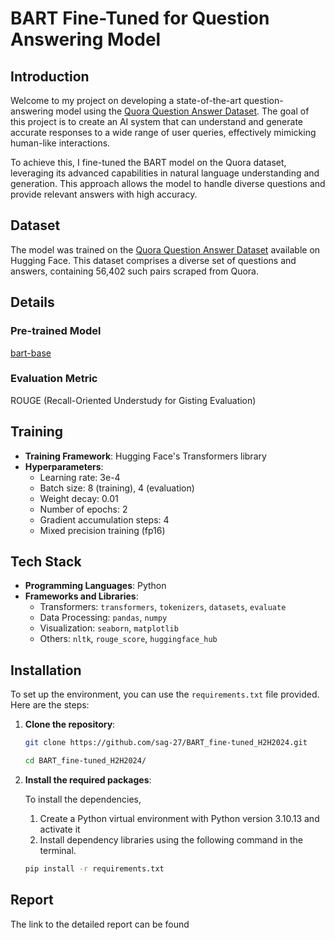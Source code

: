 # BART Fine-Tuned for Question Answering Model

## Introduction

Welcome to my project on developing a state-of-the-art question-answering model using the [Quora Question Answer Dataset](https://huggingface.co/datasets/toughdata/quora-question-answer-dataset). The goal of this project is to create an AI system that can understand and generate accurate responses to a wide range of user queries, effectively mimicking human-like interactions.

To achieve this, I fine-tuned the BART model on the Quora dataset, leveraging its advanced capabilities in natural language understanding and generation. This approach allows the model to handle diverse questions and provide relevant answers with high accuracy.

## Dataset

The model was trained on the [Quora Question Answer Dataset](https://huggingface.co/datasets/toughdata/quora-question-answer-dataset) available on Hugging Face. This dataset comprises a diverse set of questions and answers, containing  56,402 such pairs scraped from Quora.

## Details

### Pre-trained Model
[bart-base](https://huggingface.co/facebook/bart-base)


### Evaluation Metric
ROUGE (Recall-Oriented Understudy for Gisting Evaluation)

## Training
- **Training Framework**: Hugging Face's Transformers library
- **Hyperparameters**:
  - Learning rate: 3e-4
  - Batch size: 8 (training), 4 (evaluation)
  - Weight decay: 0.01
  - Number of epochs: 2
  - Gradient accumulation steps: 4
  - Mixed precision training (fp16)

## Tech Stack
- **Programming Languages**: Python
- **Frameworks and Libraries**:
  - Transformers: `transformers`, `tokenizers`, `datasets`, `evaluate`
  - Data Processing: `pandas`, `numpy`
  - Visualization: `seaborn`, `matplotlib`
  - Others: `nltk`, `rouge_score`, `huggingface_hub`


## Installation
To set up the environment, you can use the `requirements.txt` file provided. Here are the steps:

1. **Clone the repository**:
    ```sh
    git clone https://github.com/sag-27/BART_fine-tuned_H2H2024.git
    ```
    ```sh
    cd BART_fine-tuned_H2H2024/
    ```

3. **Install the required packages**:
   
     To install the dependencies,

    1. Create a Python virtual environment with Python version 3.10.13 and activate it
    2. Install dependency libraries using the following command in the terminal.
    ```sh
    pip install -r requirements.txt
    ```

## Report

The link to the detailed report can be found
